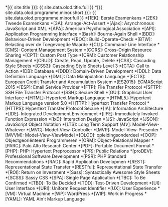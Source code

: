 *[{{ site.title }}]:        {{ site.data.olod.title.full }}
*[{{ site.data.olod.programme.minor.short }}]: {{ site.data.olod.programme.minor.full }}
*[1EK]:                     Eerste Examenkans
*[2EK]:                     Tweede Examenkans
*[3A]:                      Arrange-Act-Assert
*[Ajax]:                    Asynchronous JavaScript and XML
*[APA]:                     American Psychological Association
*[API]:                     Application Programming Interface
*[Bash]:                    Bourne-Again Shell
*[BDD]:                     Behaviour-Driven Development
*[BOC]:                     Build-Operate-Check
*[BTW]:                     Belasting over de Toegevoegde Waarde
*[CLI]:                     Command-Line Interface
*[CMS]:                     Content Management System
*[CORS]:                    Cross-Origin Resource Sharing
*[CPT]:                     Custom Post Type
*[CRM]:                     Customer Relationship Management
*[CRUD]:                    Create, Read, Update, Delete
*[CSS]:                     Cascading Style Sheets
*[CSS3]:                    Cascading Style Sheets Level 3
*[CTA]:                     Call to Action
*[DB]:                      Database
*[DDD]:                     Domain-Driven Development
*[DDL]:                     Data Definition Language
*[DML]:                     Data Manipulation Language
*[ECTS]:                    European Credit Transfer and Accumulation System
*[ES2015]:                  ECMAScript 2015
*[ESP]:                     Email Service Provider
*[FTP]:                     File Transfer Protocol
*[SFTP]:                    SSH File Transfer Protocol
*[SSH]:                     Secure Shell
*[GUI]:                     Graphical User Interface
*[HTML]:                    Hypertext Markup Language
*[HTML5]:                   Hypertext Markup Language version 5.0
*[HTTP]:                    Hypertext Transfer Protocol
*[HTTPS]:                   Hypertext Transfer Protocol Secure
*[IA]:                      Information Architecture
*[IDE]:                     Integrated Development Environment
*[IIFE]:                    Immediately Invoked Function Expression
*[IxD]:                     Interaction Design
*[JS]:                      JavaScript
*[JSON]:                    JavaScript Object Notation
*[LTS]:                     Long Term Support
*[MV*]:                     Model-View-Whatever
*[MVC]:                     Model-View-Controller
*[MVP]:                     Model-View-Presenter
*[MVVM]:                    Model-View-ViewModel
*[OLOD]:                    opleidingsonderdeel
*[OOP]:                     Objectgeoriënteerd Programmeren
*[ORM]:                     Object-Relational Mapper
*[PARC]:                    Palo Alto Research Center
*[PDF]:                     Portable Document Format
*[PHP]:                     PHP: Hypertext Preprocessor
*[PR]:                      Public Relations
*[proDEV]:                  Professional Software Development
*[PSR]:                     PHP Standard Recommendations
*[RAD]:                     Rapid Application Developmen
*[REST]:                    Representational State Transfer
*[RESTful]:                 Representational State Transfer
*[ROI]:                     Return on Investment
*[Sass]:                    Syntactically Awesome Style Sheets
*[SCSS]:                    Sassy CSS
*[SPA]:                     Single Page Application
*[TBC]:                     To Be Confirmed
*[TBD]:                     To Be Decided
*[TDD]:                     Test-Driven Development
*[UI]:                      User Interface
*[URI]:                     Uniform Request Identifier
*[UX]:                      User Experience
*[VM]:                      Virtual Machine
*[WP]:                      WordPress
*[WIP]:                     Work in Progress
*[YAML]:                    YAML Ain't Markup Language